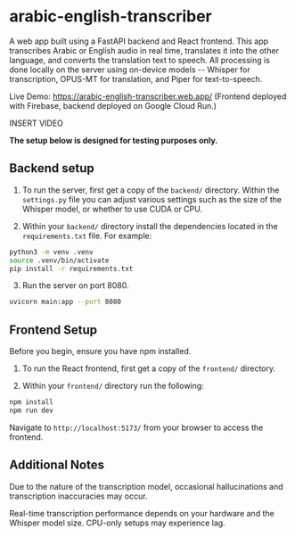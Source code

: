 # arabic-english-transcriber

A web app built using a FastAPI backend and React frontend. This app transcribes Arabic or English audio in real time, translates it into the other language, and converts the translation text to speech. All processing is done locally on the server using on-device models -- Whisper for transcription, OPUS-MT for translation, and Piper for text-to-speech.

Live Demo: https://arabic-english-transcriber.web.app/
(Frontend deployed with Firebase, backend deployed on Google Cloud Run.)

INSERT VIDEO

**The setup below is designed for testing purposes only.**

## Backend setup

1. To run the server, first get a copy of the `backend/` directory. Within the `settings.py` file you can adjust various settings such as the size of the Whisper model, or whether to use CUDA or CPU.

2. Within your `backend/` directory install the dependencies located in the `requirements.txt` file. For example:

```bash
python3 -m venv .venv
source .venv/bin/activate
pip install -r requirements.txt
```

3. Run the server on port 8080.

```bash
uvicorn main:app --port 8080 
```

## Frontend Setup

Before you begin, ensure you have npm installed.

1. To run the React frontend, first get a copy of the `frontend/` directory.

2. Within your `frontend/` directory run the following:

```bash
npm install
npm run dev
```

Navigate to `http://localhost:5173/` from your browser to access the frontend.

## Additional Notes

Due to the nature of the transcription model, occasional hallucinations and transcription inaccuracies may occur.

Real-time transcription performance depends on your hardware and the Whisper model size. CPU-only setups may experience lag.
